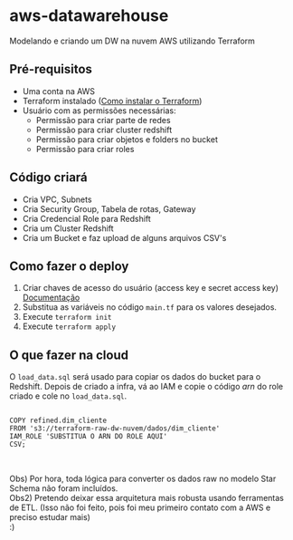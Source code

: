 # aws-datawarehouse
Modelando e criando um DW na nuvem AWS utilizando Terraform

## Pré-requisitos
* Uma conta na AWS
* Terraform instalado ([Como instalar o Terraform](https://developer.hashicorp.com/terraform/tutorials/aws-get-started/install-cli))
* Usuário com as permissões necessárias:
  * Permissão para criar parte de redes
  * Permissão para criar cluster redshift
  * Permissão para criar objetos e folders no bucket
  * Permissão para criar roles

## Código criará
* Cria VPC, Subnets
* Cria Security Group, Tabela de rotas, Gateway
* Cria Credencial Role para Redshift
* Cria um Cluster Redshift
* Cria um Bucket e faz upload de alguns arquivos CSV's

## Como fazer o deploy
1. Criar chaves de acesso do usuário (access key e secret access key) [Documentação](https://docs.aws.amazon.com/pt_br/IAM/latest/UserGuide/security-creds.html)
2. Substitua as variáveis no código `main.tf` para os valores desejados.
3. Execute `terraform init`
4. Execute `terraform apply`

## O que fazer na cloud
O `load_data.sql` será usado para copiar os dados do bucket para o Redshift. Depois de criado a infra, vá ao IAM e copie o código *arn* do role criado e cole no `load_data.sql`.

```

COPY refined.dim_cliente
FROM 's3://terraform-raw-dw-nuvem/dados/dim_cliente'
IAM_ROLE 'SUBSTITUA O ARN DO ROLE AQUI'
CSV;

```


<br>

Obs) Por hora, toda lógica para converter os dados raw no modelo Star Schema não foram incluídos. <br>
Obs2) Pretendo deixar essa arquitetura mais robusta usando ferramentas de ETL. (Isso não foi feito, pois foi meu primeiro contato com a AWS e preciso estudar mais) <br> :)
